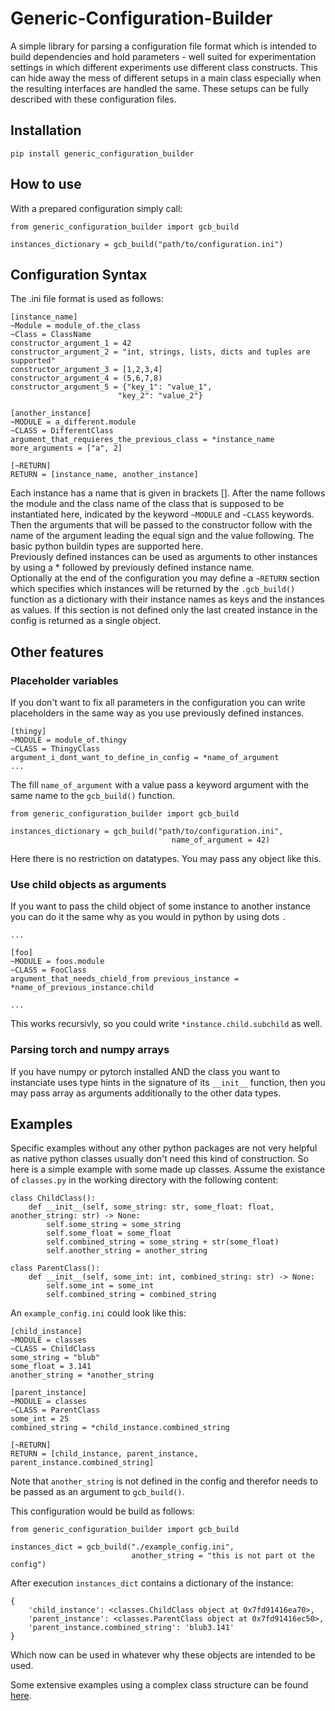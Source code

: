 # Generic-Configuration-Builder
 A simple library for parsing a configuration file format which is intended to build dependencies and hold parameters - well suited for experimentation settings in which different experiments use different class constructs. This can hide away the mess of different setups in a main class especially when the resulting interfaces are handled the same. These setups can be fully described with these configuration files.

## Installation
```
pip install generic_configuration_builder
```

## How to use
With a prepared configuration simply call:
```
from generic_configuration_builder import gcb_build

instances_dictionary = gcb_build("path/to/configuration.ini")
```

## Configuration Syntax
The .ini file format is used as follows:

```
[instance_name]
~Module = module_of.the_class
~Class = ClassName
constructor_argument_1 = 42
constructor_argument_2 = "int, strings, lists, dicts and tuples are supported"
constructor_argument_3 = [1,2,3,4]
constructor_argument_4 = (5,6,7,8)
constructor_argument_5 = {"key_1": "value_1",
                        "key_2": "value_2"}

[another_instance]
~MODULE = a_different.module
~CLASS = DifferentClass
argument_that_requieres_the_previous_class = *instance_name
more_arguments = ["a", 2]

[~RETURN]
RETURN = [instance_name, another_instance]
```

Each instance has a name that is given in brackets [].
After the name follows the module and the class name of the class that is supposed to be instantiated here, indicated by the keyword `~MODULE` and `~CLASS` keywords.
Then the arguments that will be passed to the constructor follow with the name of the argument leading the equal sign and the value following. The basic python buildin types are supported here. <br>
Previously defined instances can be used as arguments to other instances by using a * followed by previously defined instance name.<br>
Optionally at the end of the configuration you may define a `~RETURN` section which specifies which instances will be returned by the `.gcb_build()` function as a dictionary with their instance names as keys and the instances as values. If this section is not defined only the last created instance in the config is returned as a single object.

## Other features

### Placeholder variables
If you don't want to fix all parameters in the configuration you can write placeholders in the same way as you use previously defined instances.

```
[thingy]
~MODULE = module_of.thingy
~CLASS = ThingyClass
argument_i_dont_want_to_define_in_config = *name_of_argument
...
```
The fill `name_of_argument` with a value pass a keyword argument with the same name to the `gcb_build()` function.

```
from generic_configuration_builder import gcb_build

instances_dictionary = gcb_build("path/to/configuration.ini", 
                                    name_of_argument = 42)
```

Here there is no restriction on datatypes. You may pass any object like this.

### Use child objects as arguments

If you want to pass the child object of some instance to another instance you can do it the same why as you would in python by using dots `.`
```
...

[foo]
~MODULE = foos.module
~CLASS = FooClass
argument_that_needs_chield_from previous_instance = *name_of_previous_instance.child

...
```

This works recursivly, so you could write `*instance.child.subchild` as well.

### Parsing torch and numpy arrays

If you have numpy or pytorch installed AND the class you want to instanciate uses type hints in the signature of its `__init__` function, then you may pass array as arguments additionally to the other data types.

## Examples 
Specific examples without any other python packages are not very helpful as native python classes usually don't need this kind of construction. 
So here is a simple example with some made up classes.
Assume the existance of `classes.py` in the working directory with the following content:
```
class ChildClass():
    def __init__(self, some_string: str, some_float: float, another_string: str) -> None:
        self.some_string = some_string
        self.some_float = some_float
        self.combined_string = some_string + str(some_float)
        self.another_string = another_string

class ParentClass():
    def __init__(self, some_int: int, combined_string: str) -> None:
        self.some_int = some_int
        self.combined_string = combined_string
```

An `example_config.ini` could look like this:
```
[child_instance]
~MODULE = classes
~CLASS = ChildClass
some_string = "blub"
some_float = 3.141
another_string = *another_string

[parent_instance]
~MODULE = classes
~CLASS = ParentClass
some_int = 25
combined_string = *child_instance.combined_string

[~RETURN]
RETURN = [child_instance, parent_instance, parent_instance.combined_string]
```

Note that `another_string` is not defined in the config and therefor needs to be passed as an argument to `gcb_build()`.

This configuration would be build as follows:

```
from generic_configuration_builder import gcb_build

instances_dict = gcb_build("./example_config.ini", 
                           another_string = "this is not part ot the config")
```

After execution `instances_dict` contains a dictionary of the instance:
```
{
    'child_instance': <classes.ChildClass object at 0x7fd91416ea70>,
    'parent_instance': <classes.ParentClass object at 0x7fd91416ec50>,
    'parent_instance.combined_string': 'blub3.141'
}
```
Which now can be used in whatever why these objects are intended to be used.

Some extensive examples using a complex class structure can be found [here](https://github.com/Sebastian-Griesbach/Improving-Policy-Conditioned-Value-Functions/tree/main/experiments).
